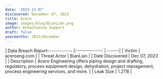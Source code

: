 ```yaml
---
date: '2023-12-07'
discovered: December 07, 2023
title: Acero
image: images/blog/BianLian.png
author: Breachsense Support
draft: false
yearmonths: 2023/december
---
```


| Data Breach Report------------:     |:-------------:    | :-----:|
| Victim      | aceroeng.com      | 
| Threat Actor      | BianLian      | 
| Date Discovered      | Dec 07, 2023      | 
| Description      | Acero Engineering offers piping design and drafting, regulatory, process equipment design, dehydration, project management, process engineering services, and more.      | 
| Leak Size      | 1.2TB      | 

